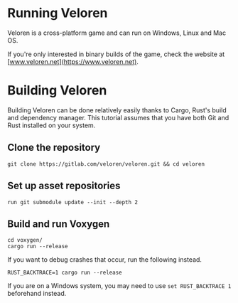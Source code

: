 # Running Veloren

Veloren is a cross-platform game and can run on Windows, Linux and Mac OS.

If you're only interested in binary builds of the game, check the website at [www.veloren.net](https://www.veloren.net).

# Building Veloren

Building Veloren can be done relatively easily thanks to Cargo, Rust's build and dependency manager.
This tutorial assumes that you have both Git and Rust installed on your system.

## Clone the repository

```
git clone https://gitlab.com/veloren/veloren.git && cd veloren
```

## Set up asset repositories

```
run git submodule update --init --depth 2
```

## Build and run Voxygen

```
cd voxygen/
cargo run --release
```

If you want to debug crashes that occur, run the following instead.

```
RUST_BACKTRACE=1 cargo run --release
```

If you are on a Windows system, you may need to use `set RUST_BACKTRACE 1` beforehand instead.
